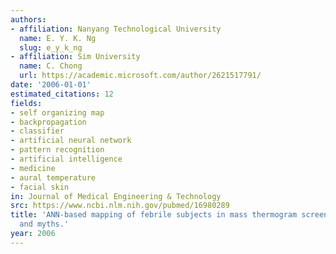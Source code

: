 ```yaml
---
authors:
- affiliation: Nanyang Technological University
  name: E. Y. K. Ng
  slug: e_y_k_ng
- affiliation: Sim University
  name: C. Chong
  url: https://academic.microsoft.com/author/2621517791/
date: '2006-01-01'
estimated_citations: 12
fields:
- self organizing map
- backpropagation
- classifier
- artificial neural network
- pattern recognition
- artificial intelligence
- medicine
- aural temperature
- facial skin
in: Journal of Medical Engineering & Technology
src: https://www.ncbi.nlm.nih.gov/pubmed/16980289
title: 'ANN-based mapping of febrile subjects in mass thermogram screening: facts
  and myths.'
year: 2006
---
```

